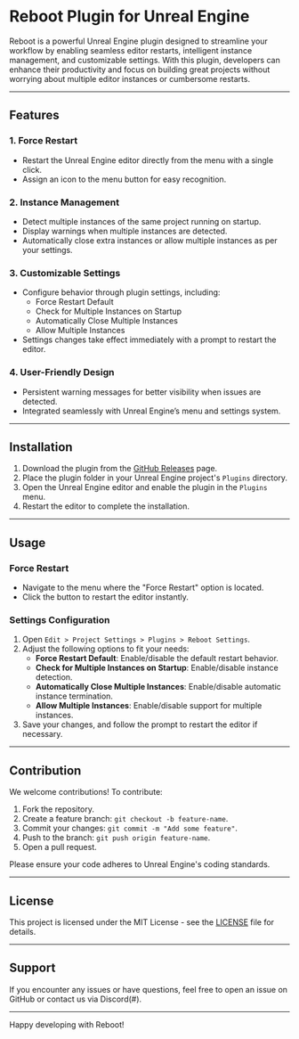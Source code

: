 # Reboot Plugin for Unreal Engine

Reboot is a powerful Unreal Engine plugin designed to streamline your workflow by enabling seamless editor restarts, intelligent instance management, and customizable settings. With this plugin, developers can enhance their productivity and focus on building great projects without worrying about multiple editor instances or cumbersome restarts.

---

## Features

### 1. **Force Restart**
- Restart the Unreal Engine editor directly from the menu with a single click.
- Assign an icon to the menu button for easy recognition.

### 2. **Instance Management**
- Detect multiple instances of the same project running on startup.
- Display warnings when multiple instances are detected.
- Automatically close extra instances or allow multiple instances as per your settings.

### 3. **Customizable Settings**
- Configure behavior through plugin settings, including:
  - Force Restart Default
  - Check for Multiple Instances on Startup
  - Automatically Close Multiple Instances
  - Allow Multiple Instances
- Settings changes take effect immediately with a prompt to restart the editor.

### 4. **User-Friendly Design**
- Persistent warning messages for better visibility when issues are detected.
- Integrated seamlessly with Unreal Engine’s menu and settings system.

---

## Installation

1. Download the plugin from the [GitHub Releases](#) page.
2. Place the plugin folder in your Unreal Engine project's `Plugins` directory.
3. Open the Unreal Engine editor and enable the plugin in the `Plugins` menu.
4. Restart the editor to complete the installation.

---

## Usage

### Force Restart
- Navigate to the menu where the "Force Restart" option is located.
- Click the button to restart the editor instantly.

### Settings Configuration
1. Open `Edit > Project Settings > Plugins > Reboot Settings`.
2. Adjust the following options to fit your needs:
   - **Force Restart Default**: Enable/disable the default restart behavior.
   - **Check for Multiple Instances on Startup**: Enable/disable instance detection.
   - **Automatically Close Multiple Instances**: Enable/disable automatic instance termination.
   - **Allow Multiple Instances**: Enable/disable support for multiple instances.
3. Save your changes, and follow the prompt to restart the editor if necessary.

---

## Contribution

We welcome contributions! To contribute:

1. Fork the repository.
2. Create a feature branch: `git checkout -b feature-name`.
3. Commit your changes: `git commit -m "Add some feature"`.
4. Push to the branch: `git push origin feature-name`.
5. Open a pull request.

Please ensure your code adheres to Unreal Engine's coding standards.

---

## License

This project is licensed under the MIT License - see the [LICENSE](LICENSE) file for details.

---

## Support

If you encounter any issues or have questions, feel free to open an issue on GitHub or contact us via Discord(#).

---

Happy developing with Reboot!

